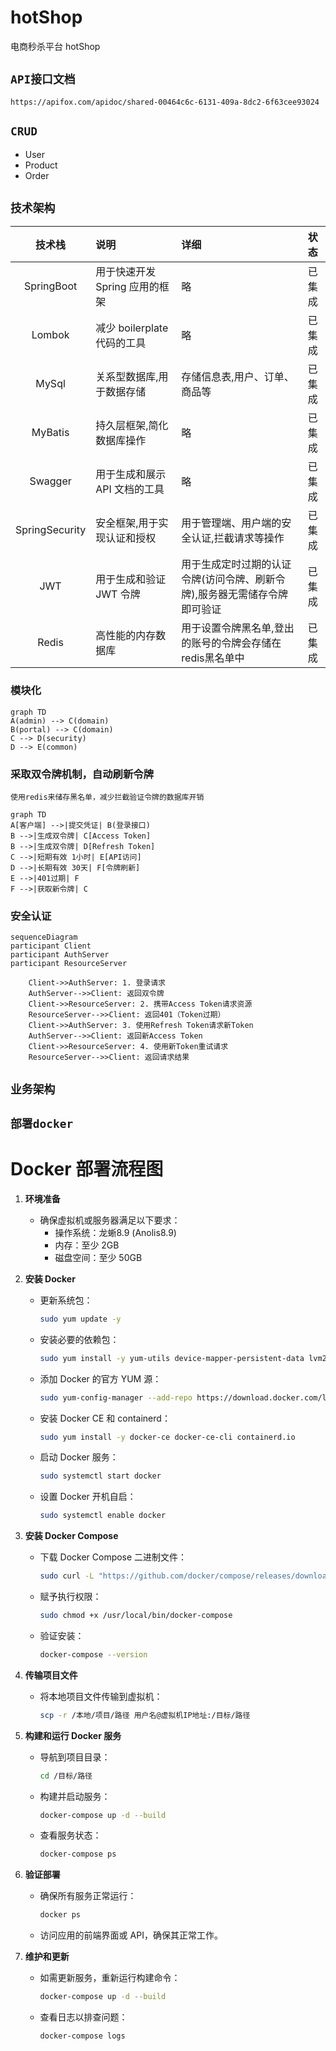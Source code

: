 # hotShop

电商秒杀平台 hotShop

## `API接口文档`

`https://apifox.com/apidoc/shared-00464c6c-6131-409a-8dc2-6f63cee93024`

## `CRUD`
- User
- Product
- Order

## `技术架构`

|      技术栈       | 说明                   | 详细                                     | 状态  |
|:--------------:|:---------------------|:---------------------------------------|:---:|
|   SpringBoot   | 用于快速开发 Spring 应用的框架  | 略                                      | 已集成 |
|     Lombok     | 减少 boilerplate 代码的工具 | 略                                      | 已集成 |
|     MySql      | 关系型数据库,用于数据存储        | 存储信息表,用户、订单、商品等                        | 已集成 |
|    MyBatis     | 持久层框架,简化数据库操作        | 略                                      | 已集成 |
|    Swagger     | 用于生成和展示 API 文档的工具    | 略                                      | 已集成 |
| SpringSecurity | 安全框架,用于实现认证和授权       | 用于管理端、用户端的安全认证,拦截请求等操作                 | 已集成 |
|      JWT       | 用于生成和验证 JWT 令牌       | 用于生成定时过期的认证令牌(访问令牌、刷新令牌),服务器无需储存令牌即可验证 | 已集成 |
|     Redis      | 高性能的内存数据库            | 用于设置令牌黑名单,登出的账号的令牌会存储在redis黑名单中        | 已集成 |

### 模块化
```mermaid
graph TD
A(admin) --> C(domain)
B(portal) --> C(domain)
C --> D(security)
D --> E(common)
```
### 采取双令牌机制，自动刷新令牌
    使用redis来储存黑名单，减少拦截验证令牌的数据库开销
```mermaid
graph TD
A[客户端] -->|提交凭证| B(登录接口)
B -->|生成双令牌| C[Access Token]
B -->|生成双令牌| D[Refresh Token]
C -->|短期有效 1小时| E[API访问]
D -->|长期有效 30天| F[令牌刷新]
E -->|401过期| F
F -->|获取新令牌| C
```
### 安全认证
```mermaid
sequenceDiagram
participant Client
participant AuthServer
participant ResourceServer

    Client->>AuthServer: 1. 登录请求
    AuthServer-->>Client: 返回双令牌
    Client->>ResourceServer: 2. 携带Access Token请求资源
    ResourceServer-->>Client: 返回401（Token过期）
    Client->>AuthServer: 3. 使用Refresh Token请求新Token
    AuthServer-->>Client: 返回新Access Token
    Client->>ResourceServer: 4. 使用新Token重试请求
    ResourceServer-->>Client: 返回请求结果
```

## `业务架构`

## `部署docker`
# Docker 部署流程图

1. **环境准备**
    - 确保虚拟机或服务器满足以下要求：
        - 操作系统：龙蜥8.9 (Anolis8.9)
        - 内存：至少 2GB
        - 磁盘空间：至少 50GB

2. **安装 Docker**
    - 更新系统包：
      ```bash
      sudo yum update -y
      ```
    - 安装必要的依赖包：
      ```bash
      sudo yum install -y yum-utils device-mapper-persistent-data lvm2
      ```
    - 添加 Docker 的官方 YUM 源：
      ```bash
      sudo yum-config-manager --add-repo https://download.docker.com/linux/centos/docker-ce.repo
      ```
    - 安装 Docker CE 和 containerd：
      ```bash
      sudo yum install -y docker-ce docker-ce-cli containerd.io
      ```
    - 启动 Docker 服务：
      ```bash
      sudo systemctl start docker
      ```
    - 设置 Docker 开机自启：
      ```bash
      sudo systemctl enable docker
      ```

3. **安装 Docker Compose**
    - 下载 Docker Compose 二进制文件：
      ```bash
      sudo curl -L "https://github.com/docker/compose/releases/download/v2.21.0/docker-compose-$(uname -s)-$(uname -m)" -o /usr/local/bin/docker-compose
      ```
    - 赋予执行权限：
      ```bash
      sudo chmod +x /usr/local/bin/docker-compose
      ```
    - 验证安装：
      ```bash
      docker-compose --version
      ```

4. **传输项目文件**
    - 将本地项目文件传输到虚拟机：
      ```bash
      scp -r /本地/项目/路径 用户名@虚拟机IP地址:/目标/路径
      ```

5. **构建和运行 Docker 服务**
    - 导航到项目目录：
      ```bash
      cd /目标/路径
      ```
    - 构建并启动服务：
      ```bash
      docker-compose up -d --build
      ```
    - 查看服务状态：
      ```bash
      docker-compose ps
      ```

6. **验证部署**
    - 确保所有服务正常运行：
      ```bash
      docker ps
      ```
    - 访问应用的前端界面或 API，确保其正常工作。

7. **维护和更新**
    - 如需更新服务，重新运行构建命令：
      ```bash
      docker-compose up -d --build
      ```
    - 查看日志以排查问题：
      ```bash
      docker-compose logs
      ```